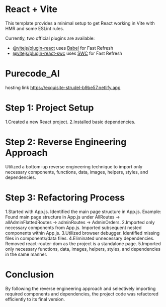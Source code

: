 # React + Vite

This template provides a minimal setup to get React working in Vite with HMR and some ESLint rules.

Currently, two official plugins are available:

- [@vitejs/plugin-react](https://github.com/vitejs/vite-plugin-react/blob/main/packages/plugin-react/README.md) uses [Babel](https://babeljs.io/) for Fast Refresh
- [@vitejs/plugin-react-swc](https://github.com/vitejs/vite-plugin-react-swc) uses [SWC](https://swc.rs/) for Fast Refresh
# Purecode_AI
hosting link https://exquisite-strudel-b9be57.netlify.app
# Step 1: Project Setup
1.Created a new React project.
2.Installed basic dependencies.
# Step 2: Reverse Engineering Approach
Utilized a bottom-up reverse engineering technique to import only necessary components, functions, data, images, helpers, styles, and dependencies.
# Step 3: Refactoring Process
1.Started with App.js.
 Identified the main page structure in App.js.
 Example: Found main page structure in App.js under AllRoutes -> allAdminFlattedRoutes -> adminRoutes -> AdminOrders.
2.Imported only necessary components from App.js.
 Imported subsequent nested components within App.js.
3.Utilized browser debugger.
 Identified missing files in components/data files.
4.Eliminated unnecessary dependencies.
 Removed react-router-dom as the project is a standalone page.
5.Imported only necessary functions, data, images, helpers, styles, and dependencies in the same manner.

# Conclusion
By following the reverse engineering approach and selectively importing required components and dependencies, the project code was refactored efficiently to its final version.
